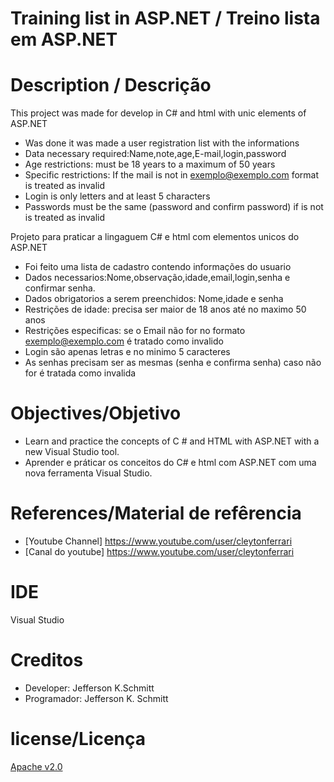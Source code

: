 Training list in ASP.NET / Treino lista em ASP.NET
=================

Description / Descrição
=========

This project was made for develop in C# and html with unic elements of ASP.NET
- Was done it was made a user registration list with the informations
- Data necessary required:Name,note,age,E-mail,login,password
- Age restrictions: must be 18 years to a maximum of 50 years
- Specific restrictions: If the mail is not in exemplo@exemplo.com format is treated as invalid
- Login is only letters and at least 5 characters
- Passwords must be the same (password and confirm password) if is not is treated as invalid

Projeto para praticar a lingaguem C# e html com elementos unicos do ASP.NET
- Foi feito uma lista de cadastro contendo informações do usuario
- Dados necessarios:Nome,observação,idade,email,login,senha e confirmar senha.
- Dados obrigatorios a serem preenchidos: Nome,idade e senha
- Restrições de idade: precisa ser maior de 18 anos até no maximo 50 anos
- Restrições especificas: se o Email não for no formato exemplo@exemplo.com é tratado como invalido
- Login são apenas letras e no minimo 5 caracteres
- As senhas precisam ser as mesmas (senha e confirma senha) caso não for é tratada como invalida

Objectives/Objetivo
=========

- Learn and practice the concepts of C # and HTML with ASP.NET with a new Visual Studio tool.
- Aprender e práticar os conceitos do C# e html  com ASP.NET com uma nova ferramenta Visual Studio. 

References/Material de refêrencia
======================

- [Youtube Channel] https://www.youtube.com/user/cleytonferrari
- [Canal do youtube] https://www.youtube.com/user/cleytonferrari

IDE
====

Visual Studio

Creditos
=========

- Developer: Jefferson K.Schmitt
- Programador: Jefferson K. Schmitt

license/Licença
========

[Apache v2.0](http://www.apache.org/licenses/LICENSE-2.0.html)
